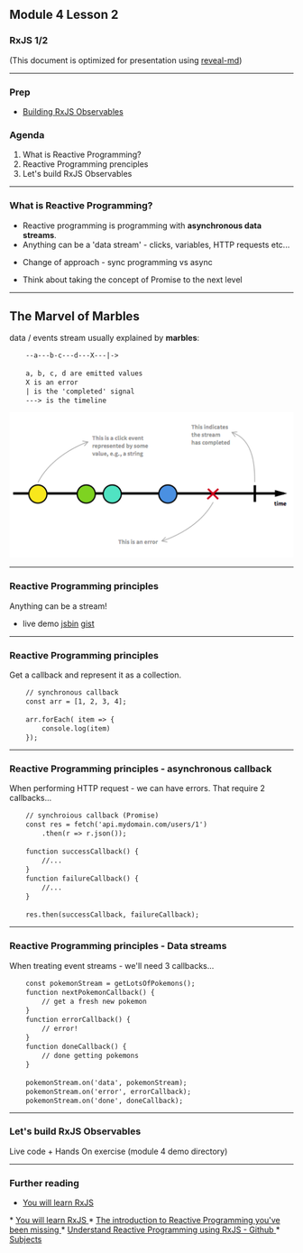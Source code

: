 ## Module 4 Lesson 2
### RxJS 1/2
(This document is optimized for presentation using [reveal-md](https://github.com/webpro/reveal-md))

---

### Prep
* [Building RxJS Observables](https://www.youtube.com/watch?v=uQ1zhJHclvs)

### Agenda
1. What is Reactive Programming?
3. Reactive Programming prenciples
2. Let's build RxJS Observables

---

### What is Reactive Programming?
* Reactive programming is programming with __asynchronous data streams__.
* Anything can be a 'data stream' - clicks, variables, HTTP requests etc...
<!-- .element: class="fragment" -->
* Change of approach - sync programming vs async
<!-- .element: class="fragment" -->
* Think about taking the concept of Promise to the next level
<!-- .element: class="fragment" -->

---

## The Marvel of Marbles
data / events stream usually explained by __marbles__:

```
    --a---b-c---d---X---|->

    a, b, c, d are emitted values
    X is an error
    | is the 'completed' signal
    ---> is the timeline
```
<!-- .element: class="fragment" -->
<div>
    <a href="https://gist.github.com/staltz/868e7e9bc2a7b8c1f754" target="_blank">
        <img src="./assets/marbles_events.png">
    </a>
</div>
<!-- .element: class="fragment" -->


---
### Reactive Programming principles
Anything can be a stream!
* live demo [jsbin](https://jsbin.com/fudatiz/7/edit?js,console)
[gist](https://gist.github.com/yuvalbl/c2019597dbc55788e4762dfdbfa7e068)

---
### Reactive Programming principles
Get a callback and represent it as a collection.
```
    // synchronous callback
    const arr = [1, 2, 3, 4];

    arr.forEach( item => {
        console.log(item)
    });
```
<!-- .element: class="fragment" -->

---
### Reactive Programming principles - asynchronous callback
When performing HTTP request - we can have errors. That require 2 callbacks...
```
    // synchroious callback (Promise)
    const res = fetch('api.mydomain.com/users/1')
        .then(r => r.json());

    function successCallback() {
        //...
    }
    function failureCallback() {
        //...
    }

    res.then(successCallback, failureCallback);
```
<!-- .element: class="fragment" -->

---

### Reactive Programming principles - Data streams
When treating event streams - we'll need 3 callbacks...
```
    const pokemonStream = getLotsOfPokemons();
    function nextPokemonCallback() {
        // get a fresh new pokemon
    }
    function errorCallback() {
        // error!
    }
    function doneCallback() {
        // done getting pokemons
    }

    pokemonStream.on('data', pokemonStream);
    pokemonStream.on('error', errorCallback);
    pokemonStream.on('done', doneCallback);
```
<!-- .element: class="fragment" -->

---
### Let's build RxJS Observables
Live code + Hands On exercise
(module 4 demo directory)


---
### Further reading

* <a href="https://www.youtube.com/watch?v=2LCo926NFLI&t=381s" target="_blank">
    You will learn RxJS
</a>
* <a href="https://www.youtube.com/watch?v=uQ1zhJHclvs" target="_blank">
    You will learn RxJS
</a>
* <a href="https://gist.github.com/staltz/868e7e9bc2a7b8c1f754" target="_blank">
    The introduction to Reactive Programming you've been missing
</a>
* <a href="https://github.com/eggheadio-projects/introduction-to-reactive-programming" target="_blank">
    Understand Reactive Programming using RxJS - Github
</a>
* <a href="http://reactivex.io/documentation/subject.html" target="_blank">
    Subjects
</a>

